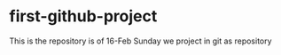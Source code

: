 # first-github-project
This is the repository is of 16-Feb Sunday 
we project in git as repository 
